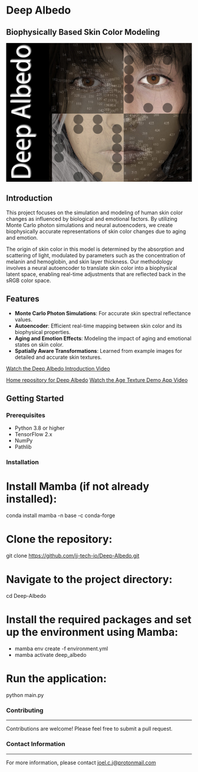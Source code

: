 # Deep Albedo
## Biophysically Based Skin Color Modeling

![images/Representative Image.jpg](https://github.com/jj-tech-io/Deep-Albedo/blob/master/images/Representative%20Image.jpg)

## Introduction

This project focuses on the simulation and modeling of human skin color changes as influenced by biological and emotional factors. By utilizing Monte Carlo photon simulations and neural autoencoders, we create biophysically accurate representations of skin color changes due to aging and emotion.

The origin of skin color in this model is determined by the absorption and scattering of light, modulated by parameters such as the concentration of melanin and hemoglobin, and skin layer thickness. Our methodology involves a neural autoencoder to translate skin color into a biophysical latent space, enabling real-time adjustments that are reflected back in the sRGB color space.

## Features
- **Monte Carlo Photon Simulations**: For accurate skin spectral reflectance values.
- **Autoencoder**: Efficient real-time mapping between skin color and its biophysical properties.
- **Aging and Emotion Effects**: Modeling the impact of aging and emotional states on skin color.
- **Spatially Aware Transformations**: Learned from example images for detailed and accurate skin textures.

[Watch the Deep Albedo Introduction Video](https://clipchamp.com/watch/W12SR9O47z4)

[Home repository for Deep Albedo](https://github.com/jj-tech-io/Deep-Albedo)
[Watch the Age Texture Demo App Video](https://clipchamp.com/watch/W12SR9O47z4)

## Getting Started

### Prerequisites
- Python 3.8 or higher
- TensorFlow 2.x
- NumPy
- Pathlib

### Installation


# Install Mamba (if not already installed):
conda install mamba -n base -c conda-forge

# Clone the repository:
git clone https://github.com/jj-tech-io/Deep-Albedo.git

# Navigate to the project directory:
cd Deep-Albedo

# Install the required packages and set up the environment using Mamba:
- mamba env create -f environment.yml
- mamba activate deep_albedo

# Run the application:
python main.py

### Contributing
------------

Contributions are welcome! Please feel free to submit a pull request.

### Contact Information
-------------------

For more information, please contact joel.c.j@protonmail.com
